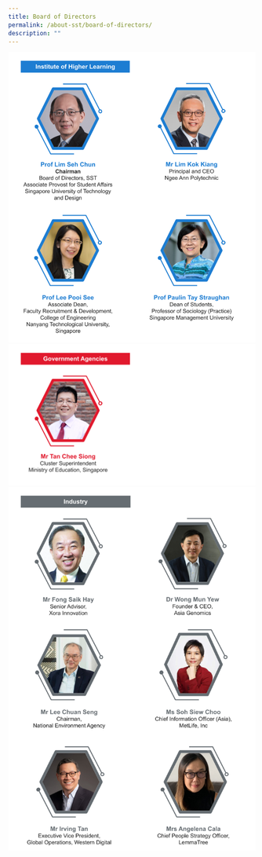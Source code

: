 ```yaml
---
title: Board of Directors
permalink: /about-sst/board-of-directors/
description: ""
---
```




![](/images/Board%20of%20Directors%20-%20Institutes%20of%20Higher%20Learning.png)
![](/images/Board%20of%20Directors%20-%20Govt%20Agencies.png)
![](/images/Board%20of%20Directors%20-%20Industry.png)